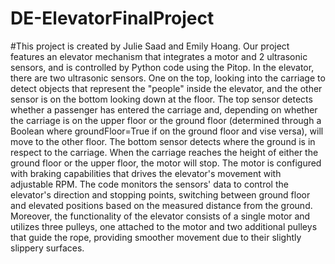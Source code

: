 # DE-ElevatorFinalProject
#This project is created by Julie Saad and Emily Hoang. Our project features an elevator mechanism that integrates a motor and 2 ultrasonic sensors, and is controlled by Python code using the Pitop. In the elevator, there are two ultrasonic sensors. One on the top, looking into the carriage to detect objects that represent the "people" inside the elevator, and the other sensor is on the bottom looking down at the floor. The top sensor detects whether a passenger has entered the carriage and, depending on whether the carriage is on the upper floor or the ground floor (determined through a Boolean where groundFloor=True if on the ground floor and vise versa), will move to the other floor. The bottom sensor detects where the ground is in respect to the carriage. When the carriage reaches the height of either the ground floor or the upper floor, the motor will stop. The motor is configured with braking capabilities that drives the elevator's movement with adjustable RPM. The code monitors the sensors' data to control the elevator's direction and stopping points, switching between ground floor and elevated positions based on the measured distance from the ground. Moreover, the functionality of the elevator consists of a single motor and utilizes three pulleys, one attached to the motor and two additional pulleys that guide the rope, providing smoother movement due to their slightly slippery surfaces.

